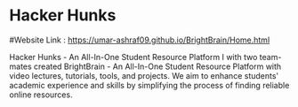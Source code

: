 # Hacker Hunks
#Website Link : https://umar-ashraf09.github.io/BrightBrain/Home.html

Hacker Hunks - An All-In-One Student Resource Platform
I with two team-mates created BrightBrain - An All-In-One Student Resource Platform with video lectures, tutorials, tools, and projects. We aim to enhance students' academic experience and skills by simplifying the process of finding reliable online resources.
